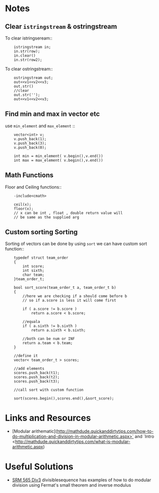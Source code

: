 Notes
=====

Clear `istringstream` & ostringstream
-------------------------------------

To clear istringseream::
``` 
    istringstream in;
    in.str(row);
    in.clear()
    in.str(row2);

``` 

To clear ostringstream::

``` 
    ostringstream out;
    out<<v1<<v2<<v3;
    out.str()
    //clear
    out.str('');
    out<<v1<<v2<<v3;
``` 

Find min and max in vector etc 
------------------------------

use `min_element` and `max_element` ::
    
``` 
    vector<int> v;
    v.push_back(1);
    v.push_back(3);
    v.push_back(0);

    int min = min_element( v.begin(),v.end())
    int max = max_element( v.begin(),v.end())
``` 

Math Functions 
--------------

Floor and Ceiling functions::
    
``` 
    -include<cmath>
    
    ceil(x);
    floor(x);
    // x can be int , float , double return value will 
    // be same as the supplied arg
``` 

   
Custom sorting Sorting 
----------------------


Sorting of vectors can be done by using `sort` we can have custom sort function::

``` 
    typedef struct team_order
    {
        int score;
        int sixth;
        char team;
    }team_order_t;
    
    bool sort_score(team_order_t a, team_order_t b)
    {
        //here we are checking if a should come before b
        // so if a.score is less it will come first

        if ( a.score != b.score )
            return a.score < b.score;
    
        //equala
        if ( a.sixth != b.sixth )
            return a.sixth < b.sixth;
    
        //both can be num or INF
        return a.team < b.team;
    }

    //define it 
    vector< team_order_t > scores; 

    //add elements
    scores.push_back(t1);
    scores.push_back(t2);
    scores.push_back(t3);

    //call sort with custom function

    sort(scores.begin(),scores.end(),&sort_score);
``` 

Links and Resources
===================

* [Modular arithematic](http://mathdude.quickanddirtytips.com/how-to-do-multiplication-and-division-in-modular-arithmetic.aspx>` and `Intro <http://mathdude.quickanddirtytips.com/what-is-modular-arithmetic.aspx)
 
Useful Solutions
================

* [SRM 565 Div3](divisiblesequence-c++/DivisibleSequence.h) divisiblesequence has examples of how to do modular division using Fermat's small theorem and inverse modulus
